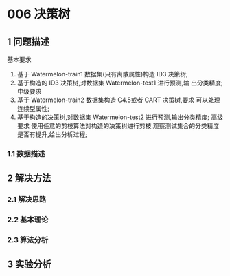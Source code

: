# 006 决策树

## 1 问题描述
基本要求
1. 基于 Watermelon-train1 数据集(只有离散属性)构造 ID3 决策树;
2. 基于构造的 ID3 决策树,对数据集 Watermelon-test1 进行预测,输 出分类精度;
中级要求
1. 基于 Watermelon-train2 数据集构造 C4.5或者 CART 决策树,要求 可以处理连续型属性;
2. 基于构造的决策树,对数据集 Watermelon-test2 进行预测,输出分类精度;
高级要求
使用任意的剪枝算法对构造的决策树进行剪枝,观察测试集合的分类精度是否有提升,给出分析过程;
### 1.1 数据描述
## 2 解决方法
### 2.1 解决思路
### 2.2 基本理论
### 2.3 算法分析
## 3 实验分析
